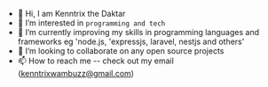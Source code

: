 - 👋 Hi, I am Kenntrix the Daktar
- 👀 I’m interested in `programming and tech`
- 🌱 I’m currently improving my skills in programming languages and frameworks eg 'node.js, 'expressjs, laravel, nestjs and others' 
- 💞️ I’m looking to collaborate on any open source projects
- 📫 How to reach me -- check out my email (kenntrixwambuzz@gmail.com)

<!---
kenntrix/daktar is a ✨ special ✨ repository because its `README.md` (this file) appears on your GitHub profile.
You can click the Preview link to take a look at your changes.
--->
